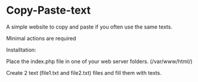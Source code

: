 # Copy-Paste-text
A simple website to copy and paste if you often use the same texts.

Minimal actions are required


Installtation:

Place the index.php file in one of your web server folders.
(/var/www/html/)

Create 2 text (file1.txt and file2.txt) files and fill them with texts.
